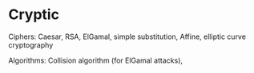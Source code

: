 # Cryptic

Ciphers: Caesar, RSA, ElGamal, simple substitution, Affine, elliptic curve cryptography

Algorithms: Collision algorithm (for ElGamal attacks), 
